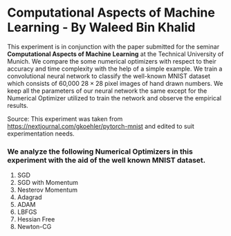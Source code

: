 # Computational Aspects of Machine Learning - By Waleed Bin Khalid

This experiment is in conjunction with the paper submitted for the seminar **Computational Aspects of Machine Learning** at the Technical University of Munich. We compare the some numerical optimizers with respect to their accuracy and time complexity with the help of a simple example. We train a convolutional neural network to classify the well-known MNIST dataset which consists of 60,000 $28 \times 28$ pixel images of hand drawn numbers. We keep all the parameters of our neural network the same except for the Numerical Optimizer utilized to train the network and observe the empirical results.

Source: This experiment was taken from https://nextjournal.com/gkoehler/pytorch-mnist and edited to suit experimentation needs.

### We analyze the following Numerical Optimizers in this experiment with the aid of the well known MNIST dataset.
1. SGD
2. SGD with Momentum
3. Nesterov Momentum
4. Adagrad
5. ADAM
6. LBFGS
8. Hessian Free
9. Newton-CG
